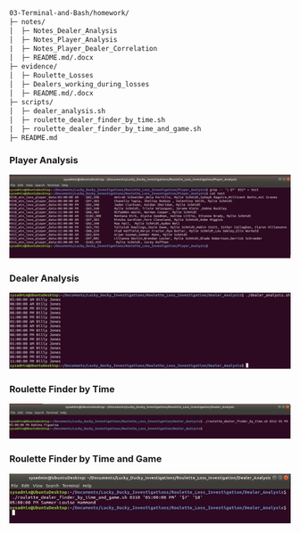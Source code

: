 ```
03-Terminal-and-Bash/homework/
├─ notes/
│  ├─ Notes_Dealer_Analysis
│  ├─ Notes_Player_Analysis
|  ├─ Notes_Player_Dealer_Correlation
│  ├─ README.md/.docx
├─ evidence/
│  ├─ Roulette_Losses
│  ├─ Dealers_working_during_losses
│  ├─ README.md/.docx
├─ scripts/
│  ├─ dealer_analysis.sh
│  ├─ roulette_dealer_finder_by_time.sh
|  ├─ roulette_dealer_finder_by_time_and_game.sh
├─ README.md
```
### Player Analysis
![Player Analysis](/03-Terminal-and-Bash/homework/screenshots/player_analysis.jpg)

### Dealer Analysis
![Dealer Analysis](/03-Terminal-and-Bash/homework/screenshots/dealer_analysis.jpg)

### Roulette Finder by Time
![Roulette Finder by Time](/03-Terminal-and-Bash/homework/screenshots/roulette_dealer_finder_by_time.jpg)

### Roulette Finder by Time and Game
![Roulette Finder by Time and Game](/03-Terminal-and-Bash/homework/screenshots/roulette_dealer_finder_by_time_and_game.jpg)
